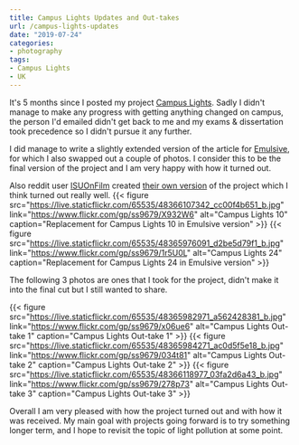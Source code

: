 ```yaml
---
title: Campus Lights Updates and Out-takes
url: /campus-lights-updates
date: "2019-07-24"
categories:
- photography
tags:
- Campus Lights
- UK
---
```


It's 5 months since I posted my project [Campus Lights](/campus-lights). Sadly I
didn't manage to make any progress with getting anything changed on campus, the
person I'd emailed didn't get back to me and my exams & dissertation took
precedence so I didn't pursue it any further.

<!--more-->

I did manage to write a slightly extended version of the article for
[Emulsive](https://emulsive.org/articles/campus-lights-documenting-local-light-pollution-on-film),
for which I also swapped out a couple of photos. I consider this to be the final
version of the project and I am very happy with how it turned out.

Also reddit user [ISUOnFilm](https://www.reddit.com/user/ISUOnFilm) created
[their own version](https://www.reddit.com/r/AnalogCommunity/comments/axqfab/campus_lights_2_my_version_of_a_project_by/)
of the project which I think turned out really well.
{{< figure src="https://live.staticflickr.com/65535/48366107342_cc00f4b651_b.jpg"
	link="https://www.flickr.com/gp/ss9679/X932W6" alt="Campus Lights 10"
	caption="Replacement for Campus Lights 10 in Emulsive version" >}}
{{< figure src="https://live.staticflickr.com/65535/48365976091_d2be5d79f1_b.jpg"
	link="https://www.flickr.com/gp/ss9679/1r5U0L" alt="Campus Lights 24"
	caption="Replacement for Campus Lights 24 in Emulsive version" >}}

The following 3 photos are ones that I took for the project, didn't make it into
the final cut but I still wanted to share.

{{< figure src="https://live.staticflickr.com/65535/48365982971_a562428381_b.jpg"
	link="https://www.flickr.com/gp/ss9679/x06ue6" alt="Campus Lights Out-take 1"
	caption="Campus Lights Out-take 1" >}}
{{< figure src="https://live.staticflickr.com/65535/48365984271_ac0d5f5e18_b.jpg"
	link="https://www.flickr.com/gp/ss9679/034t81" alt="Campus Lights Out-take 2"
	caption="Campus Lights Out-take 2" >}}
{{< figure src="https://live.staticflickr.com/65535/48366118977_03fa2d6a43_b.jpg"
	link="https://www.flickr.com/gp/ss9679/278p73" alt="Campus Lights Out-take 3"
	caption="Campus Lights Out-take 3" >}}

Overall I am very pleased with how the project turned out and with how it was
received. My main goal with projects going forward is to try something longer
term, and I hope to revisit the topic of light pollution at some point.
